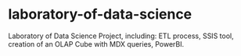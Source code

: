 # laboratory-of-data-science
Laboratory of Data Science Project, including: ETL process, SSIS tool, creation of an OLAP Cube with MDX queries, PowerBI.
